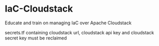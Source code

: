 # IaC-Cloudstack
Educate and train on managing IaC over Apache Cloudstack

secrets.tf containing cloudstack url, cloudstack api key and cloudstack secret key must be reclaimed
